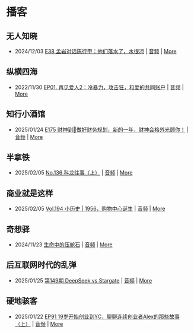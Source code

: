 # 播客

## 无人知晓
- 2024/12/03 [E38 孟岩对话陈行甲：他们落水了，水很凉](https://www.xiaoyuzhoufm.com/episode/674993fcc3b2a2f334681d1c) | [音频](https://dts-api.xiaoyuzhoufm.com/track/611719d3cb0b82e1df0ad29e/674993fcc3b2a2f334681d1c/media.xyzcdn.net/ltQLGAGNRRRTiQZqd_ZmhAAewLcp.m4a) | [More](channels/%E6%97%A0%E4%BA%BA%E7%9F%A5%E6%99%93.md)

## 纵横四海
- 2022/11/30 [EP01. 再见爱人2：冷暴力，攻击狂，和爱的共同账户](https://www.ximalaya.com/sound/592716797) | [音频](https://aod.cos.tx.xmcdn.com/storages/26c6-audiofreehighqps/E9/4E/GKwRIUEHXOodAq7-QQHYdhCw-aacv2-48K.m4a) | [More](channels/%E7%BA%B5%E6%A8%AA%E5%9B%9B%E6%B5%B7.md)

## 知行小酒馆
- 2025/01/24 [E175 财神到🧧做好财务规划，新的一年，财神会格外光顾你！](https://www.xiaoyuzhoufm.com/episode/679308cf247d51713cf76660) | [音频](https://dts-api.xiaoyuzhoufm.com/track/6013f9f58e2f7ee375cf4216/679308cf247d51713cf76660/media.xyzcdn.net/6013f9f58e2f7ee375cf4216/ltjuSN5pSl5OFcRjQK448ThEcosa.m4a) | [More](channels/%E7%9F%A5%E8%A1%8C%E5%B0%8F%E9%85%92%E9%A6%86.md)

## 半拿铁
- 2025/02/05 [No.136 科龙往事（上）](https://www.ximalaya.com/sound/800902707) | [音频](https://tk.wavpub.com/WPDL_YgkTwJkQQShEdjUwANdMKSpdtKeSBaUzMZyJDRjkEHwgKgwvkUJTCUEteM-65.m4a) | [More](channels/%E5%8D%8A%E6%8B%BF%E9%93%81.md)

## 商业就是这样
- 2025/02/05 [Vol.194 小历史 | 1956，购物中心诞生](https://www.ximalaya.com/sound/802340380) | [音频](https://aod.cos.tx.xmcdn.com/storages/adb3-audiofreehighqps/32/27/GKwRIDoLeU7mAQ8AmQNgtr99.m4a) | [More](channels/%E5%95%86%E4%B8%9A%E5%B0%B1%E6%98%AF%E8%BF%99%E6%A0%B7.md)

## 奇想驿
- 2024/11/23 [生命中的压舱石](https://www.xiaoyuzhoufm.com/episode/67403d1d11045e78e5105c6f) | [音频](https://dts-api.xiaoyuzhoufm.com/track/6034daea97755b8fc9c66480/67403d1d11045e78e5105c6f/media.xyzcdn.net/lmERsWF4hFJGK9PjHGzOwQnbz-Ge.m4a) | [More](channels/%E5%A5%87%E6%83%B3%E9%A9%BF.md)

## 后互联网时代的乱弹
- 2025/01/25 [第149期 DeepSeek vs Stargate](https://hosting.wavpub.cn/pie/ep149/) | [音频](https://tk.wavpub.com/WPDL_dukXCuSCCWjghxVLujKjZUVUDMQsWbsvQyKbcjprmkCqUVfTcuRVvUfrXF-46.mp3) | [More](channels/%E5%90%8E%E4%BA%92%E8%81%94%E7%BD%91%E6%97%B6%E4%BB%A3%E7%9A%84%E4%B9%B1%E5%BC%B9.md)

## 硬地骇客
- 2025/01/22 [EP91 19岁开始创业到YC，聊聊连续创业者Alex的那些故事（上）](https://www.xiaoyuzhoufm.com/episode/6790f2cfb8be47e0c7f21248) | [音频](https://dts-api.xiaoyuzhoufm.com/track/640ee2438be5d40013fe4a87/6790f2cfb8be47e0c7f21248/media.xyzcdn.net/640ee2438be5d40013fe4a87/lnKDeKHSZU3p0RWXWifaWLRoIDHD.m4a) | [More](channels/%E7%A1%AC%E5%9C%B0%E9%AA%87%E5%AE%A2.md)

